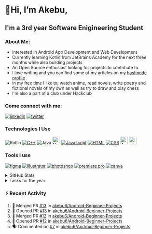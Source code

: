    #                    👋Hi, I’m Akebu, 
   ##       I'm a 3rd year Software Enigineering Student

### About Me:
- Interested in Android App Development and Web Development
- Currently learning Kotlin from JetBrains Academy for the next three months while also building projects
- An Open Source enthusiast looking for projects to contribute to
- I love writing and you can find some of my articles on my [hashnode profile](https://akebu6.hashnode.dev/)
- In my free time I like to; watch anime, read novels, write poetry and fictional novels of my own as well as try to draw and play chess
- I'm also a part of a club under Hackclub

### Come connect with me:
[<img alt="linkedin" src="https://img.shields.io/badge/LinkedIn-0077B5?style=for-the-badge&logo=linkedin&logoColor=white" />](https://www.linkedin.com/in/akebu-simasiku-24186720a/)
[<img alt="twitter" src="https://img.shields.io/badge/Twitter-1DA1F2?style=for-the-badge&logo=twitter&logoColor=white" />](https://twitter.com/akebu6)

### Technologies I Use
![Kotlin](https://img.shields.io/badge/kotlin-%230095D5.svg?style=for-the-badge&logo=kotlin&logoColor=white)
[<img alt="C++" src="https://img.shields.io/badge/C%2B%2B-00599C?style=for-the-badge&logo=c%2B%2B&logoColor=white" />](https://www.w3schools.com/cpp/)
<img alt="Java" src="https://img.shields.io/badge/Java-ED8B00?style=for-the-badge&logo=java&logoColor=white" />
<img alt="Node.js logo" src="https://img.shields.io/badge/Node.js-282C34?logo=node.js&logoColor=339933" height="25" />
[<img alt="Javascript" src="https://img.shields.io/badge/JavaScript-323330?style=for-the-badge&logo=javascript&logoColor=F7DF1" />](https://www.javascript.com/)
[<img alt="HTML" src="https://img.shields.io/badge/HTML5-E34F26?style=for-the-badge&logo=html5&logoColor=white" />](https://developer.mozilla.org/en-US/docs/Web/HTML)
[<img alt="CSS" src="https://img.shields.io/badge/CSS3-1572B6?style=for-the-badge&logo=css3&logoColor=white" />](https://www.w3schools.com/css/)
<img src="https://img.shields.io/badge/Android-282C34?logo=android&logoColor=3DDC84" alt="Android logo" title="Android" height="25" />
<img src="https://img.shields.io/badge/git-282C34?logo=git&logoColor=F05032" alt="git logo" title="git" height="25" />


### Tools I use
[<img alt="figma" src="https://img.shields.io/badge/Figma-F24E1E?style=for-the-badge&logo=figma&logoColor=white" />](https://www.figma.com/)
[<img alt="illustrator" src="https://img.shields.io/badge/Adobe%20Illustrator-FF9A00?style=for-the-badge&logo=adobe%20illustrator&logoColor=white" />](https://www.adobe.com/products/illustrator.html)
[<img alt="photoshop" src="https://img.shields.io/badge/Adobe%20Photoshop-31A8FF?style=for-the-badge&logo=Adobe%20Photoshop&logoColor=black" />](https://www.adobe.com/products/photoshop.html)
[<img alt="premiere pro" src="https://img.shields.io/badge/Adobe%20Premiere%20Pro-9999FF?style=for-the-badge&logo=Adobe%20Premiere%20Pro&logoColor=white" />](https://www.canva.com/)
[<img alt="canva" src="https://img.shields.io/badge/Canva-%2300C4CC.svg?&style=for-the-badge&logo=Canva&logoColor=white" />](https://www.canva.com/)


<details>
   <summary> GitHub Stats</summary>
   <img  align="center" width="48%" src="https://github-readme-stats.vercel.app/api?username=akebu6&show_icons=true&theme=algolia" />
   <img  align="center" width="48%" src="https://github-readme-streak-stats.herokuapp.com/?user=akebu6&theme=algolia" />

   <p align="center">
       <img width="48%" src="https://github-readme-stats.vercel.app/api/top-langs/?username=akebu6&layout=compact&theme=algolia" />
   </p>
   
</details>

<details>
   <summary>Tasks for the year:</summary>

- [x] Create portofolio website
- [x] Learn Kotlin fundamentals and be comfortable with them
- [ ] Horn my Kotlin skills
- [x] Learn JavaScript fundamentals and be comfortable with them
- [x] Start learning Android
- [ ] Finish Udemy courses
- [ ] Participate in the Google KS competition
- [ ] Start applying for internships
- [x] Learn and start contributing to Open Source
- [ ] Earn from my work
- [ ] Blog about my learnibg journey
</details>

### :zap: Recent Activity

<!--START_SECTION:activity-->
1. 🎉 Merged PR [#13](https://github.com/akebu6/Android-Beginner-Projects/pull/13) in [akebu6/Android-Beginner-Projects](https://github.com/akebu6/Android-Beginner-Projects)
2. 💪 Opened PR [#13](https://github.com/akebu6/Android-Beginner-Projects/pull/13) in [akebu6/Android-Beginner-Projects](https://github.com/akebu6/Android-Beginner-Projects)
3. 🎉 Merged PR [#12](https://github.com/akebu6/Android-Beginner-Projects/pull/12) in [akebu6/Android-Beginner-Projects](https://github.com/akebu6/Android-Beginner-Projects)
4. 💪 Opened PR [#12](https://github.com/akebu6/Android-Beginner-Projects/pull/12) in [akebu6/Android-Beginner-Projects](https://github.com/akebu6/Android-Beginner-Projects)
5. 🗣 Commented on [#7](https://github.com/akebu6/Android-Beginner-Projects/issues/7) in [akebu6/Android-Beginner-Projects](https://github.com/akebu6/Android-Beginner-Projects)
<!--END_SECTION:activity-->

<!---
akebu6/akebu6 is a ✨ special ✨ repository because its `README.md` (this file) appears on your GitHub profile.
You can click the Preview link to take a look at your changes.
--->

